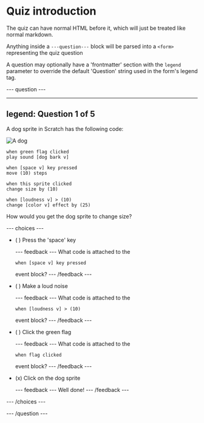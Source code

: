 # Quiz introduction

The quiz can have normal HTML before it, which will just be treated like normal markdown.

Anything inside a `---question---` block will be parsed into a `<form>` representing the quiz question

A question may optionally have a 'frontmatter' section with the `legend` parameter to override the default 'Question' string used in the form's legend tag.

--- question ---

---
legend: Question 1 of 5
---

A dog sprite in Scratch has the following code:

![A dog](images/q1-1.png)

```blocks3
when green flag clicked
play sound [dog bark v]

when [space v] key pressed
move (10) steps

when this sprite clicked
change size by (10)

when [loudness v] > (10)
change [color v] effect by (25)
```

How would you get the dog sprite to change size?

--- choices ---

- ( ) Press the 'space' key

  --- feedback ---
  What code is attached to the
  ```blocks3
  when [space v] key pressed
  ```
  event block?
  --- /feedback ---

- ( ) Make a loud noise

  --- feedback ---
  What code is attached to the
  ```blocks3
  when [loudness v] > (10)
  ```
  event block?
  --- /feedback ---

- ( ) Click the green flag

  --- feedback ---
  What code is attached to the
  ```blocks3
  when flag clicked
  ```
  event block?
  --- /feedback ---

- (x) Click on the dog sprite

  --- feedback ---
  Well done!
  --- /feedback ---

--- /choices ---

--- /question ---
